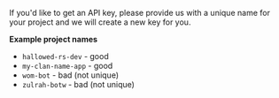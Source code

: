 If you'd like to get an API key, please provide us with a unique name for your project and we will create a new key for you.

**Example project names**

- `hallowed-rs-dev` - good
- `my-clan-name-app` - good
- `wom-bot` - bad (not unique)
- `zulrah-botw` - bad (not unique)

